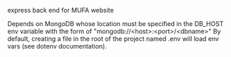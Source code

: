 express back end for MUFA website

Depends on MongoDB whose location must be specified in the DB_HOST env variable with the form of "mongodb://\<host>:\<port>/\<dbname>"
By default, creating a file in the root of the project named .env will load env vars (see dotenv documentation).
